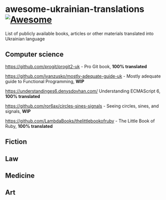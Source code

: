 # awesome-ukrainian-translations [![Awesome](https://cdn.rawgit.com/sindresorhus/awesome/d7305f38d29fed78fa85652e3a63e154dd8e8829/media/badge.svg)](https://github.com/sindresorhus/awesome)

List of publicly available books, articles or other materials translated into Ukrainian language

## Computer science

https://github.com/progit/progit2-uk - Pro Git book, __100% translated__

https://github.com/ivanzusko/mostly-adequate-guide-uk - Mostly adequate guide to Functional Programming, __WIP__

https://understandinges6.denysdovhan.com/ Understanding ECMAScript 6, __100% translated__

https://github.com/ror6ax/circles-sines-signals - Seeing circles, sines, and signals, __WIP__

https://github.com/LambdaBooks/thelittlebookofruby - The Little Book of Ruby, __100% translated__

## Fiction
## Law
## Medicine
## Art
